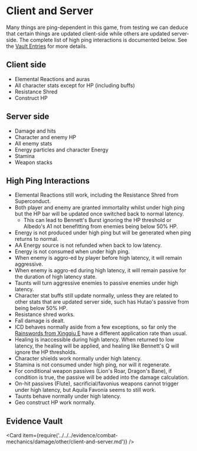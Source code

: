 # Client and Server

Many things are ping-dependent in this game, from testing we can deduce that certain things are updated client-side while others are updated server-side. The complete list of high ping interactions is documented below. See the [Vault Entries](evidence/combat-mechanics/damage/other/client-and-server.md) for more details.

## Client side

* Elemental Reactions and auras
* All character stats except for HP (including buffs)
* Resistance Shred
* Construct HP

## Server side

* Damage and hits
* Character and enemy HP
* All enemy stats
* Energy particles and character Energy
* Stamina
* Weapon stacks

## High Ping Interactions

* Elemental Reactions still work, including the Resistance Shred from Superconduct.
* Both player and enemy are granted immortality whilst under high ping but the HP bar will be updated once switched back to normal latency.
  * This can lead to Bennett's Burst ignoring the HP threshold or Albedo's A1 not benefitting from enemies being below 50% HP.
* Energy is not produced under high ping but will be generated when ping returns to normal.
* AA Energy source is not refunded when back to low latency.
* Energy is not consumed when under high ping.
* When enemy is aggro-ed by player before high latency, it will remain aggressive.
* When enemy is aggro-ed during high latency, it will remain passive for the duration of high latency state.
* Taunts will turn aggressive enemies to passive enemies under high latency.
* Character stat buffs still update normally, unless they are related to other stats that are updated server side, such has Hutao's passive from being below 50% HP.
* Resistance shred works.
* Fall damage is dealt.
* ICD behaves normally aside from a few exceptions, so far only the [Rainswords from Xingqiu E](../../../evidence/general-mechanics/bugs.md#netlimited-blade-works) have a different application rate than usual.
* Healing is inaccessible during high latency. When returned to low latency, the healing will be applied, and healing like Bennett's Q will ignore the HP thresholds.
* Character shields work normally under high latency.
* Stamina is not consumed under high ping, nor will it regenerate.
* For conditional weapon passives (Lion's Roar, Dragon's Bane), if condition is true, the passive will be added into the damage calculation.
* On-hit passives (Flute), sacrificial/favonius weapons cannot trigger under high latency, but Aquila Favonia seems to still work.
* Taunts behave normally under high latency.
* Geo construct HP work normally.

## Evidence Vault

<Card item={require('../../../evidence/combat-mechanics/damage/other/client-and-server.md')} />
